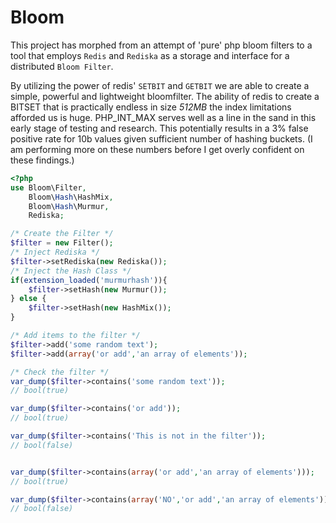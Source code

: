 Bloom
=====

This project has morphed from an attempt of 'pure' php bloom filters to a tool
that employs `Redis` and `Rediska` as a storage and interface for a distributed
`Bloom Filter`.

By utilizing the power of redis' `SETBIT` and `GETBIT` we are able to create a
simple, powerful and lightweight bloomfilter. The ability of redis to create a
BITSET that is practically endless in size _512MB_ the index limitations afforded
us is huge. PHP_INT_MAX serves well as a line in the sand in this early stage of
testing and research. This potentially results in a 3% false positive rate for
10b values given sufficient number of hashing buckets. (I am performing more on
these numbers before I get overly confident on these findings.)


```php
<?php
use Bloom\Filter,
    Bloom\Hash\HashMix,
    Bloom\Hash\Murmur,
    Rediska;

/* Create the Filter */
$filter = new Filter();
/* Inject Rediska */
$filter->setRediska(new Rediska());
/* Inject the Hash Class */
if(extension_loaded('murmurhash')){
    $filter->setHash(new Murmur());
} else {
    $filter->setHash(new HashMix());
}

/* Add items to the filter */
$filter->add('some random text');
$filter->add(array('or add','an array of elements'));

/* Check the filter */
var_dump($filter->contains('some random text'));
// bool(true)

var_dump($filter->contains('or add'));
// bool(true)

var_dump($filter->contains('This is not in the filter'));
// bool(false)


var_dump($filter->contains(array('or add','an array of elements')));
// bool(true)

var_dump($filter->contains(array('NO','or add','an array of elements')));
// bool(false)

```
